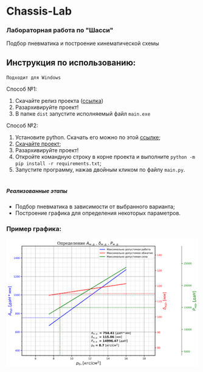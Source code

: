 # Chassis-Lab

### Лабораторная работа по "Шасси"


Подбор пневматика и построение кинематической схемы

## Инструкция по использованию:

`Подходит для Windows`

Способ №1:
   1. Скачайте релиз проекта ([ссылка](https://github.com/battleoftwok/Chassis-Lab/releases/download/v1.0/v1.0.7z))
   2. Разархивируйте проект!
   3. В папке `dist` запустите исполняемый файл `main.exe`

Способ №2:
   1. Установите python. Скачать его можно по этой [ссылке](https://www.python.org/downloads/);
   2. [Скачайте проект](https://github.com/battleoftwok/Chassis-Lab/archive/refs/heads/main.zip);
   3. Разархивируйте проект!
   4. Откройте командную строку в корне проекта и выполните `python -m pip install -r requirements.txt`;
   5. Запустите программу, нажав двойным кликом по файлу `main.py`.

#

##### Реализованные этапы
- Подбор пневматика в зависимости от выбранного варианта;
- Построение графика для определения некоторых параметров.

### Пример графика:
![plot_example.png](plot_example.png)
